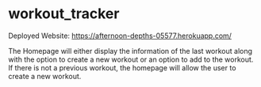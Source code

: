 # workout_tracker

Deployed Website: https://afternoon-depths-05577.herokuapp.com/

The Homepage will either display the information of the last workout along with the option to create a new workout or an option to add to the workout.  If there is not a previous workout, the homepage will allow the user to create a new workout.


